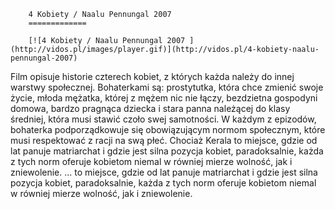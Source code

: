 
        4 Kobiety / Naalu Pennungal 2007 
        =============
        
        [![4 Kobiety / Naalu Pennungal 2007 ](http://vidos.pl/images/player.gif)](http://vidos.pl/4-kobiety-naalu-pennungal-2007)
        
        
 Film opisuje historie czterech kobiet, z których każda należy do innej warstwy społecznej. Bohaterkami są: prostytutka, która chce zmienić swoje życie, młoda mężatka, której z mężem nic nie łączy, bezdzietna gospodyni domowa, bardzo pragnąca dziecka i stara panna należącej do klasy średniej, która musi stawić czoło swej samotności. W każdym z epizodów, bohaterka podporządkowuje się obowiązującym normom społecznym, które musi respektować z racji na swą płeć. Chociaż Kerala to miejsce, gdzie od lat panuje matriarchat i gdzie jest silna pozycja kobiet, paradoksalnie, każda z tych norm oferuje kobietom niemal w równiej mierze wolność, jak i zniewolenie.  ... to miejsce, gdzie od lat panuje matriarchat i gdzie jest silna pozycja kobiet, paradoksalnie, każda z tych norm oferuje kobietom niemal w równiej mierze wolność, jak i zniewolenie.
    